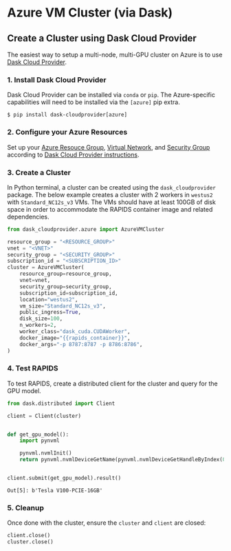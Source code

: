 # Azure VM Cluster (via Dask)

## Create a Cluster using Dask Cloud Provider

The easiest way to setup a multi-node, multi-GPU cluster on Azure is to use [Dask Cloud Provider](https://cloudprovider.dask.org/en/latest/azure.html).

### 1. Install Dask Cloud Provider

Dask Cloud Provider can be installed via `conda` or `pip`. The Azure-specific capabilities will need to be installed via the `[azure]` pip extra.

```shell
$ pip install dask-cloudprovider[azure]
```

### 2. Configure your Azure Resources

Set up your [Azure Resouce Group](https://cloudprovider.dask.org/en/latest/azure.html#resource-groups), [Virtual Network](https://cloudprovider.dask.org/en/latest/azure.html#virtual-networks), and [Security Group](https://cloudprovider.dask.org/en/latest/azure.html#security-groups) according to [Dask Cloud Provider instructions](https://cloudprovider.dask.org/en/latest/azure.html#authentication).

### 3. Create a Cluster

In Python terminal, a cluster can be created using the `dask_cloudprovider` package. The below example creates a cluster with 2 workers in `westus2` with `Standard_NC12s_v3` VMs. The VMs should have at least 100GB of disk space in order to accommodate the RAPIDS container image and related dependencies.

```python
from dask_cloudprovider.azure import AzureVMCluster

resource_group = "<RESOURCE_GROUP>"
vnet = "<VNET>"
security_group = "<SECURITY_GROUP>"
subscription_id = "<SUBSCRIPTION_ID>"
cluster = AzureVMCluster(
    resource_group=resource_group,
    vnet=vnet,
    security_group=security_group,
    subscription_id=subscription_id,
    location="westus2",
    vm_size="Standard_NC12s_v3",
    public_ingress=True,
    disk_size=100,
    n_workers=2,
    worker_class="dask_cuda.CUDAWorker",
    docker_image="{{rapids_container}}",
    docker_args="-p 8787:8787 -p 8786:8786",
)
```

### 4. Test RAPIDS

To test RAPIDS, create a distributed client for the cluster and query for the GPU model.

```python
from dask.distributed import Client

client = Client(cluster)


def get_gpu_model():
    import pynvml

    pynvml.nvmlInit()
    return pynvml.nvmlDeviceGetName(pynvml.nvmlDeviceGetHandleByIndex(0))


client.submit(get_gpu_model).result()
```

```shell
Out[5]: b'Tesla V100-PCIE-16GB'
```

### 5. Cleanup

Once done with the cluster, ensure the `cluster` and `client` are closed:

```python
client.close()
cluster.close()
```

```{relatedexamples}

```
